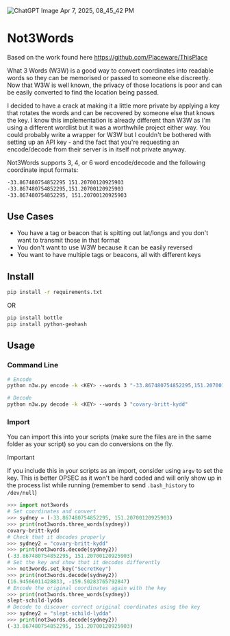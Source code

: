 ![ChatGPT Image Apr 7, 2025, 08_45_42 PM](https://github.com/user-attachments/assets/d4969a8a-052e-46fb-bd04-0455f85deafc)

# Not3Words

Based on the work found here https://github.com/Placeware/ThisPlace

What 3 Words (W3W) is a good way to convert coordinates into readable words so they can be memorised or passed to someone else discreetly. Now that W3W is well known, the privacy of those locations is poor and can be easily converted to find the location being passed.

I decided to have a crack at making it a little more private by applying a key that rotates the words and can be recovered by someone else that knows the key. I know this implementation is already different than W3W as I'm using a different wordlist but it was a worthwhile project either way. You could probably write a wrapper for W3W but I couldn't be bothered with setting up an API key - and the fact that you're requesting an encode/decode from their server is in itself not private anyway.

Not3Words supports 3, 4, or 6 word encode/decode and the following coordinate input formats:
```bash
-33.867480754852295 151.20700120925903
-33.867480754852295,151.20700120925903
-33.867480754852295, 151.20700120925903
```

## Use Cases
- You have a tag or beacon that is spitting out lat/longs and you don't want to transmit those in that format
- You don't want to use W3W because it can be easily reversed
- You want to have multiple tags or beacons, all with different keys

## Install
```bash
pip install -r requirements.txt
```
OR
```bash
pip install bottle
pip install python-geohash
```

## Usage
### Command Line
```bash
# Encode
python n3w.py encode -k <KEY> --words 3 "-33.867480754852295,151.20700120925903"

# Decode
python n3w.py decode -k <KEY> --words 3 "covary-britt-kydd"
```

### Import
You can import this into your scripts (make sure the files are in the same folder as your script) so you can do conversions on the fly.

> [!IMPORTANT]
> If you include this in your scripts as an import, consider using `argv` to set the key. This is better OPSEC as it won't be hard coded and will only show up in the process list while running (remember to send `.bash_history` to `/dev/null`)

```python
>>> import not3words
# Set coordinates and convert
>>> sydney = (-33.867480754852295, 151.20700120925903)
>>> print(not3words.three_words(sydney))
covary-britt-kydd
# Check that it decodes properly
>>> sydney2 = "covary-britt-kydd"
>>> print(not3words.decode(sydney2))
(-33.867480754852295, 151.20700120925903)
# Set the key and show that it decodes differently
>>> not3words.set_key("SecretKey")
>>> print(not3words.decode(sydney2))
(16.94566011428833, -159.50283765792847)
# Encode the original coordinates again with the key
>>> print(not3words.three_words(sydney))
slept-schild-lydda
# Decode to discover correct original coordinates using the key
>>> sydney2 = "slept-schild-lydda"
>>> print(not3words.decode(sydney2))
(-33.867480754852295, 151.20700120925903)
```
